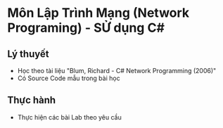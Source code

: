 # Môn Lập Trình Mạng (Network Programing) - SỬ dụng C#

## Lý thuyết 
- Học theo tài liệu "Blum, Richard - C# Network Programming (2006)"
- Có Source Code mẫu trong bài học

## Thực hành 
- Thực hiện các bài Lab theo yêu cầu 